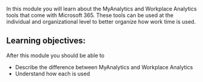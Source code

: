 In this module you will learn about the MyAnalytics and Workplace Analytics tools that come with Microsoft 365. These tools can be used at the individual and organizational level to better organize how work time is used.

## Learning objectives: 

After this module you should be able to 
- Describe the difference between MyAnalytics and Workplace Analytics
- Understand how each is used

